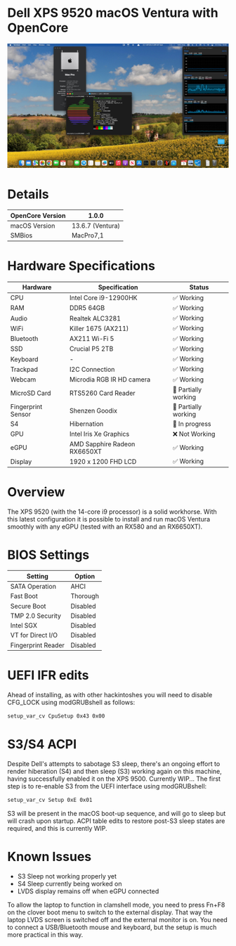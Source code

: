 # Dell XPS 9520 macOS Ventura with OpenCore

![hackintosh](./screenshot/screen.jpg)

# Details

| OpenCore Version | 1.0.0 |
| --- | --- |
| macOS Version | 13.6.7 (Ventura) |
| SMBios | MacPro7,1 |

# Hardware Specifications

| Hardware | Specification | Status |
| --- | --- | --- |
| CPU | Intel Core i9-12900HK | ✅ Working |
| RAM | DDR5 64GB | ✅ Working |
| Audio | Realtek ALC3281 | ✅ Working |
| WiFi | Killer 1675 (AX211) | ✅ Working |
| Bluetooth | AX211 Wi-Fi 5 | ✅ Working |
| SSD | Crucial P5 2TB | ✅ Working |
| Keyboard | - | ✅ Working |
| Trackpad | I2C Connection | ✅ Working |
| Webcam | Microdia RGB IR HD camera | ✅ Working |
| MicroSD Card | RTS5260 Card Reader | 🔶 Partially working |
| Fingerprint Sensor | Shenzen Goodix | 🔶 Partially working |
| S4 | Hibernation | 🔶 In progress |
| GPU | Intel Iris Xe Graphics | ❌ Not Working |
| eGPU | AMD Sapphire Radeon RX6650XT | ✅ Working |
| Display | 1920 x 1200 FHD LCD | ✅ Working |

# Overview

The XPS 9520 (with the 14-core i9 processor) is a solid workhorse. With this latest configuration it is 
possible to install and run macOS Ventura smoothly with any eGPU (tested with an RX580 and an RX6650XT).

# BIOS Settings

| Setting | Option |
| --- | --- |
| SATA Operation | AHCI |
| Fast Boot | Thorough |
| Secure Boot | Disabled |
| TMP 2.0 Security | Disabled |
| Intel SGX | Disabled |
| VT for Direct I/O | Disabled |
| Fingerprint Reader | Disabled |

# UEFI IFR edits
Ahead of installing, as with other hackintoshes you will need to disable 
CFG_LOCK using modGRUBshell as follows:

```bash
setup_var_cv CpuSetup 0x43 0x00
```

# S3/S4 ACPI
Despite Dell's attempts to sabotage S3 sleep, there's an ongoing effort to render hiberation (S4) and then
sleep (S3) working again on this machine, having successfully enabled it on the XPS 9500. Currently WIP...
The first step is to re-enable S3 from the UEFI interface using modGRUBshell:

```bash
setup_var_cv Setup 0xE 0x01
```

S3 will be present in the macOS boot-up sequence, and will go to sleep but will crash upon startup. ACPI table edits to restore post-S3 sleep states 
are required, and this is currently WIP.


# Known Issues

- S3 Sleep not working properly yet
- S4 Sleep currently being worked on
- LVDS display remains off when eGPU connected

To allow the laptop to function in clamshell mode, you need to press Fn+F8 
on the clover boot menu to switch to the external display. That way the 
laptop LVDS screen is switched off and the external monitor is on. You 
need to connect a USB/Bluetooth mouse and keyboard, but the setup is much 
more practical in this way.

